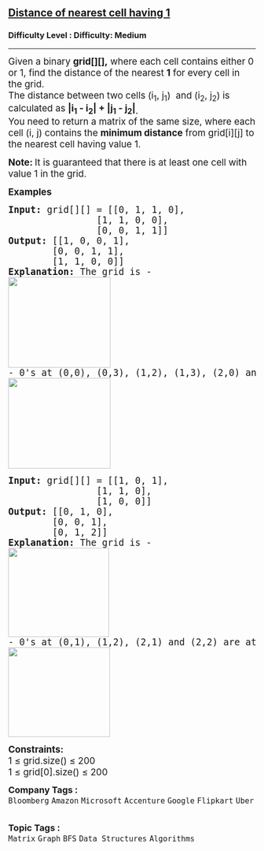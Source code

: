<h2><a href="https://www.geeksforgeeks.org/problems/distance-of-nearest-cell-having-1-1587115620/1?_gl=1*1w9j2fv*_up*MQ..*_gs*MQ..&gclid=EAIaIQobChMI3Pr-taejjgMVKF0PAh2ogQAHEAAYASAAEgJbLPD_BwE">Distance of nearest cell having 1</a></h2><h3>Difficulty Level : Difficulty: Medium</h3><hr><div class="problems_problem_content__Xm_eO"><p><span style="font-size: 14pt;">Given a binary <strong>grid[][],</strong>&nbsp;where each cell contains either 0 or 1, find the distance of the nearest <strong>1</strong>&nbsp;for every cell in the grid.<br>The distance between two cells (i<sub>1</sub>, j<sub>1</sub>)&nbsp; and (i<sub>2</sub>, j<sub>2</sub>) is calculated as <strong>|i<sub>1</sub> - i<sub>2</sub>| + |j<sub>1</sub> - j<sub>2</sub>|<sub>.</sub></strong>&nbsp;<br></span><span style="font-size: 14pt;">You need to return a matrix of the same size, where each cell (i, j) contains the <strong>minimum distance</strong> from grid[i][j] to the nearest cell having value 1.</span></p>
<p><strong><span style="font-size: 14pt;">Note:&nbsp;</span></strong><span style="font-size: 14pt;">It is guaranteed that there is at least one cell with value 1 in the grid.</span></p>
<p><span style="font-size: 14pt;"><strong>Examples</strong></span></p>
<pre><span style="font-size: 14pt;"><strong>Input: </strong>grid[][] = [[0, 1, 1, 0], <br>                [1, 1, 0, 0], <br>                [0, 0, 1, 1]]
<strong>Output: </strong>[[1, 0, 0, 1], <br>        [0, 0, 1, 1], <br>        [1, 1, 0, 0]]
<strong>Explanation: </strong>The grid is -<br><img src="https://media.geeksforgeeks.org/img-practice/prod/addEditProblem/913655/Web/Other/blobid0_1761546366.webp" width="208" height="184">
- 0's at (0,0), (0,3), (1,2), (1,3), (2,0) and (2,1) are at a distance of 1 from 1's at (0,1), (0,2), (0,2), (2,3), (1,0) and (1,1) respectively.
<img src="https://media.geeksforgeeks.org/img-practice/prod/addEditProblem/701275/Web/Other/blobid0_1745302650.jpg" width="208" height="184"></span></pre>
<pre><span style="font-size: 14pt;"><strong>Input: </strong>grid[][] = [[1, 0, 1], <br>                [1, 1, 0], <br>                [1, 0, 0]]
<strong>Output: </strong>[[0, 1, 0], <br>        [0, 0, 1], <br>        [0, 1, 2]]
<strong>Explanation: </strong>The grid is -<br><img src="https://media.geeksforgeeks.org/img-practice/prod/addEditProblem/913655/Web/Other/blobid1_1761546409.webp" width="205" height="181">
- 0's at (0,1), (1,2), (2,1) and (2,2) are at a  distance of 1, 1, 1 and 2 from 1's at (0,0), (0,2), (2,0) and (1,1) respectively.
<img src="https://media.geeksforgeeks.org/img-practice/prod/addEditProblem/701275/Web/Other/blobid1_1745302675.jpg" width="207" height="182"></span></pre>
<p><span style="font-size: 14pt;"><strong>Constraints:</strong><br>1 ≤ grid.size() ≤ 200<br>1 ≤ grid[0].size() ≤ 200</span></p></div><p><span style=font-size:18px><strong>Company Tags : </strong><br><code>Bloomberg</code>&nbsp;<code>Amazon</code>&nbsp;<code>Microsoft</code>&nbsp;<code>Accenture</code>&nbsp;<code>Google</code>&nbsp;<code>Flipkart</code>&nbsp;<code>Uber</code>&nbsp;<br><p><span style=font-size:18px><strong>Topic Tags : </strong><br><code>Matrix</code>&nbsp;<code>Graph</code>&nbsp;<code>BFS</code>&nbsp;<code>Data Structures</code>&nbsp;<code>Algorithms</code>&nbsp;